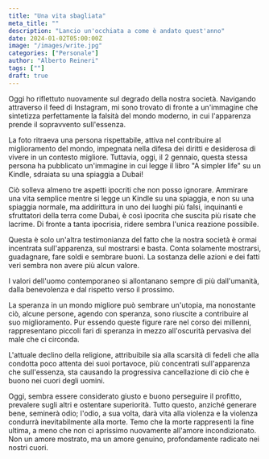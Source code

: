 ```yaml
---
title: "Una vita sbagliata"
meta_title: ""
description: "Lancio un'occhiata a come è andato quest'anno"
date: 2024-01-02T05:00:00Z
image: "/images/write.jpg"
categories: ["Personale"]
author: "Alberto Reineri"
tags: [""]
draft: true
---
```


Oggi ho riflettuto nuovamente sul degrado della nostra società. Navigando attraverso il feed di Instagram, mi sono trovato di fronte a un'immagine che sintetizza perfettamente la falsità del mondo moderno, in cui l'apparenza prende il sopravvento sull'essenza.

La foto ritraeva una persona rispettabile, attiva nel contribuire al miglioramento del mondo, impegnata nella difesa dei diritti e desiderosa di vivere in un contesto migliore. Tuttavia, oggi, il 2 gennaio, questa stessa persona ha pubblicato un'immagine in cui legge il libro "A simpler life" su un Kindle, sdraiata su una spiaggia a Dubai!

Ciò solleva almeno tre aspetti ipocriti che non posso ignorare. Ammirare una vita semplice mentre si legge un Kindle su una spiaggia, e non su una spiaggia normale, ma addirittura in uno dei luoghi più falsi, inquinanti e sfruttatori della terra come Dubai, è così ipocrita che suscita più risate che lacrime. Di fronte a tanta ipocrisia, ridere sembra l'unica reazione possibile.

Questa è solo un'altra testimonianza del fatto che la nostra società è ormai incentrata sull'apparenza, sul mostrarsi e basta. Conta solamente mostrarsi, guadagnare, fare soldi e sembrare buoni. La sostanza delle azioni e dei fatti veri sembra non avere più alcun valore.

I valori dell'uomo contemporaneo si allontanano sempre di più dall'umanità, dalla benevolenza e dal rispetto verso il prossimo.

La speranza in un mondo migliore può sembrare un'utopia, ma nonostante ciò, alcune persone, agendo con speranza, sono riuscite a contribuire al suo miglioramento. Pur essendo queste figure rare nel corso dei millenni, rappresentano piccoli fari di speranza in mezzo all'oscurità pervasiva del male che ci circonda.

L'attuale declino della religione, attribuibile sia alla scarsità di fedeli che alla condotta poco attenta dei suoi portavoce, più concentrati sull'apparenza che sull'essenza, sta causando la progressiva cancellazione di ciò che è buono nei cuori degli uomini.

Oggi, sembra essere considerato giusto e buono perseguire il profitto, prevalere sugli altri e ostentare superiorità. Tutto questo, anziché generare bene, seminerà odio; l'odio, a sua volta, darà vita alla violenza e la violenza condurrà inevitabilmente alla morte. Temo che la morte rappresenti la fine ultima, a meno che non ci aprissimo nuovamente all'amore incondizionato. Non un amore mostrato, ma un amore genuino, profondamente radicato nei nostri cuori.